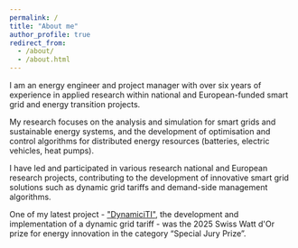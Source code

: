 ```yaml
---
permalink: /
title: "About me"
author_profile: true
redirect_from: 
  - /about/
  - /about.html
---
```


I am an energy engineer and project manager with over six years of experience in applied research within national and European-funded smart grid and energy transition projects. 

My research focuses on the analysis and simulation for smart grids and sustainable energy systems, and the development of optimisation and control algorithms for distributed energy resources (batteries, electric vehicles, heat pumps). 

I have led and participated in various research national and European research projects, contributing to the development of innovative smart grid solutions such as dynamic grid tariffs and demand-side management algorithms. 

One of my latest project - ["DynamiciTI"](https://m4.ti.ch/fileadmin/GENERALE/FER/documenti/Progetto_FER-DynamiciTI.pdf), the development and implementation of a dynamic grid tariff - was the 2025 Swiss Watt d'Or prize for energy innovation in the category “Special Jury Prize”.

